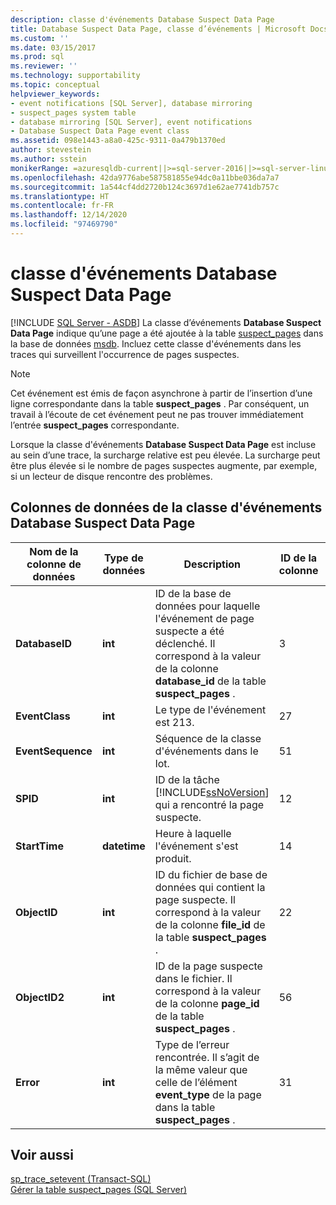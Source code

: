 ```yaml
---
description: classe d'événements Database Suspect Data Page
title: Database Suspect Data Page, classe d’événements | Microsoft Docs
ms.custom: ''
ms.date: 03/15/2017
ms.prod: sql
ms.reviewer: ''
ms.technology: supportability
ms.topic: conceptual
helpviewer_keywords:
- event notifications [SQL Server], database mirroring
- suspect_pages system table
- database mirroring [SQL Server], event notifications
- Database Suspect Data Page event class
ms.assetid: 098e1443-a8a0-425c-9311-0a479b1370ed
author: stevestein
ms.author: sstein
monikerRange: =azuresqldb-current||>=sql-server-2016||>=sql-server-linux-2017||=azuresqldb-mi-current
ms.openlocfilehash: 42da9776abe587581855e94dc0a11bbe036da7a7
ms.sourcegitcommit: 1a544cf4dd2720b124c3697d1e62ae7741db757c
ms.translationtype: HT
ms.contentlocale: fr-FR
ms.lasthandoff: 12/14/2020
ms.locfileid: "97469790"
---
```

# <a name="database-suspect-data-page-event-class"></a>classe d'événements Database Suspect Data Page
[!INCLUDE [SQL Server - ASDB](../../includes/applies-to-version/sql-asdb.md)]
  La classe d’événements **Database Suspect Data Page** indique qu’une page a été ajoutée à la table [suspect_pages](../../relational-databases/system-tables/suspect-pages-transact-sql.md) dans la base de données [msdb](../../relational-databases/databases/msdb-database.md). Incluez cette classe d'événements dans les traces qui surveillent l'occurrence de pages suspectes.  
  
> [!NOTE]  
>  Cet événement est émis de façon asynchrone à partir de l’insertion d’une ligne correspondante dans la table **suspect_pages** . Par conséquent, un travail à l’écoute de cet événement peut ne pas trouver immédiatement l’entrée **suspect_pages** correspondante.  
  
 Lorsque la classe d'événements **Database Suspect Data Page** est incluse au sein d’une trace, la surcharge relative est peu élevée. La surcharge peut être plus élevée si le nombre de pages suspectes augmente, par exemple, si un lecteur de disque rencontre des problèmes.  
  
## <a name="database-suspect-data-page-event-class-data-columns"></a>Colonnes de données de la classe d'événements Database Suspect Data Page  
  
|Nom de la colonne de données|Type de données|Description|ID de la colonne|Filtrable|  
|----------------------|---------------|-----------------|---------------|----------------|  
|**DatabaseID**|**int**|ID de la base de données pour laquelle l'événement de page suspecte a été déclenché. Il correspond à la valeur de la colonne **database_id** de la table **suspect_pages** .|3|Oui|  
|**EventClass**|**int**|Le type de l'événement est 213.|27|Non|  
|**EventSequence**|**int**|Séquence de la classe d'événements dans le lot.|51|Non|  
|**SPID**|**int**|ID de la tâche [!INCLUDE[ssNoVersion](../../includes/ssnoversion-md.md)] qui a rencontré la page suspecte.|12|Oui|  
|**StartTime**|**datetime**|Heure à laquelle l'événement s'est produit.|14|Oui|  
|**ObjectID**|**int**|ID du fichier de base de données qui contient la page suspecte. Il correspond à la valeur de la colonne **file_id** de la table **suspect_pages** .|22|Oui|  
|**ObjectID2**|**int**|ID de la page suspecte dans le fichier. Il correspond à la valeur de la colonne **page_id** de la table **suspect_pages** .|56|Oui|  
|**Error**|**int**|Type de l’erreur rencontrée. Il s’agit de la même valeur que celle de l’élément **event_type** de la page dans la table **suspect_pages** .|31|Oui|  
  
## <a name="see-also"></a>Voir aussi  
 [sp_trace_setevent &#40;Transact-SQL&#41;](../../relational-databases/system-stored-procedures/sp-trace-setevent-transact-sql.md)   
 [Gérer la table suspect_pages &#40;SQL Server&#41;](../../relational-databases/backup-restore/manage-the-suspect-pages-table-sql-server.md)  
  
  
